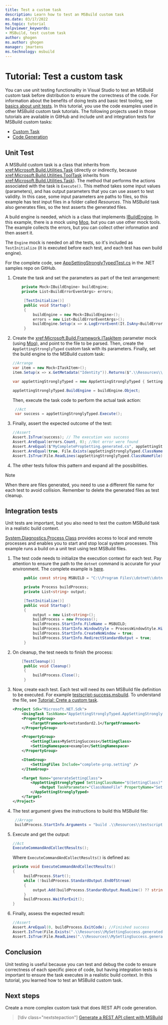 ```yaml
---
title: Test a custom task
description: Learn how to test an MSBuild custom task
ms.date: 03/17/2022
ms.topic: tutorial
helpviewer_keywords:
- MSBuild, test custom task
author: ghogen
ms.author: ghogen
manager: jmartens
ms.technology: msbuild
---
```

# Tutorial: Test a custom task

You can use unit testing functionality in Visual Studio to test an MSBuild custom task before distribution to ensure the correctness of the code. For information about the benefits of doing tests and basic test tooling, see [basics about unit tests](../test/walkthrough-creating-and-running-unit-tests-for-managed-code.md). In this tutorial, you use the code examples used in other MSBuild custom task tutorials. The following projects used in those tutorials are available in GitHub and include unit and integration tests for MSBuild custom tasks:

- [Custom Task](tutorial-custom-task-code-generation.md)
- [Code Generation](tutorial-rest-api-client-msbuild.md)

## Unit Test

A MSBuild custom task is a class that inherits from <xref:Microsoft.Build.Utilities.Task> (directly or indirectly, because <xref:Microsoft.Build.Utilities.ToolTask> inherits from <xref:Microsoft.Build.Utilities.Task>). The method that performs the actions associated with the task is `Execute()`. This method takes some input values (parameters), and has output parameters that you can use assert to test validity. In this case, some input parameters are paths to files, so this example has test input files in a folder called *Resources*. This MSBuild task also generates files, so the test asserts the generated files.

A build engine is needed, which is a class that implements [IBuildEngine](/dotnet/api/microsoft.build.framework.ibuildengine). In this example, there is a mock using [Moq](https://github.com/Moq/moq4/wiki/Quickstart), but you can use other mock tools. The example collects the errors, but you can collect other information and then assert it.

The `Engine` mock is needed on all the tests, so it's included as `TestInitialize` (it is executed before each test, and each test has own build engine).

For the complete code, see [AppSettingStronglyTypedTest.cs](https://github.com/dotnet/samples/blob/main/msbuild/custom-task-code-generation/AppSettingStronglyTyped/AppSettingStronglyTyped.Test/AppSettingStronglyTypedTest.cs) in the .NET samples repo on GitHub.

1. Create the task and set the parameters as part of the test arrangement:

   ```csharp
       private Mock<IBuildEngine> buildEngine;
       private List<BuildErrorEventArgs> errors;

        [TestInitialize()]
        public void Startup()
        {
            buildEngine = new Mock<IBuildEngine>();
            errors = new List<BuildErrorEventArgs>();
            buildEngine.Setup(x => x.LogErrorEvent(It.IsAny<BuildErrorEventArgs>())).Callback<BuildErrorEventArgs>(e => errors.Add(e));
        }
   ```

1. Create the <xref:Microsoft.Build.Framework.ITaskItem> parameter mock (using [Moq](https://github.com/Moq/moq4/wiki/Quickstart)), and point to the file to be parsed. Then, create the `AppSettingStronglyTyped` custom task with its parameters. Finally, set the build engine to the MSBuild custom task:

   ```csharp
   //Arrange
   var item = new Mock<ITaskItem>();
   item.Setup(x => x.GetMetadata("Identity")).Returns($".\\Resources\\complete-prop.setting");

   var appSettingStronglyTyped = new AppSettingStronglyTyped { SettingClassName = "MyCompletePropSetting", SettingNamespaceName = "MyNamespace", SettingFiles = new[] { item.Object } };

   appSettingStronglyTyped.BuildEngine = buildEngine.Object;
   ```

   Then, execute the task code to perform the actual task action:

   ```csharp
    //Act
    var success = appSettingStronglyTyped.Execute();
   ```

1. Finally, assert the expected outcome of the test:

   ```csharp
   //Assert
   Assert.IsTrue(success); // The execution was success
   Assert.AreEqual(errors.Count, 0); //Not error were found
   Assert.AreEqual($"MyCompletePropSetting.generated.cs", appSettingStronglyTyped.ClassNameFile); // The Task expected output
   Assert.AreEqual(true, File.Exists(appSettingStronglyTyped.ClassNameFile)); // The file was generated
   Assert.IsTrue(File.ReadLines(appSettingStronglyTyped.ClassNameFile).SequenceEqual(File.ReadLines(".\\Resources\\complete-prop-class.txt"))); // Assenting the file content
   ```

1. The other tests follow this pattern and expand all the possibilities.

> [!NOTE]
> When there are files generated, you need to use a different file name for each test to avoid collision. Remember to delete the generated files as test cleanup.

## Integration tests

Unit tests are important, but you also need to test the custom MSBuild task in a realistic build context.

[System.Diagnostics.Process Class](/dotnet/api/system.diagnostics.process) provides access to local and remote processes and enables you to start and stop local system processes. This example runs a build on a unit test using test MSBuild files.

1. The test code needs to initialize the execution context for each test. Pay attention to ensure the path to the `dotnet` command is accurate for your environment. The complete example is [here](https://github.com/dotnet/samples/blob/main/msbuild/custom-task-code-generation/AppSettingStronglyTyped/AppSettingStronglyTyped.Test/AppSettingStronglyTypedIntegrationTest.cs).

   ```csharp
        public const string MSBUILD = "C:\\Program Files\\dotnet\\dotnet.exe";

        private Process buildProcess;
        private List<string> output;

        [TestInitialize()]
        public void Startup()
        {
            output = new List<string>();
            buildProcess = new Process();
            buildProcess.StartInfo.FileName = MSBUILD;
            buildProcess.StartInfo.WindowStyle = ProcessWindowStyle.Hidden;
            buildProcess.StartInfo.CreateNoWindow = true;
            buildProcess.StartInfo.RedirectStandardOutput = true;
        }
   ```

1. On cleanup, the test needs to finish the process:

   ```csharp
       [TestCleanup()]
        public void Cleanup()
        {
            buildProcess.Close();
        }
   ```

1. Now, create each test. Each test will need its own MSBuild file definition to be executed. For example [testscript-success.msbuild](https://github.com/dotnet/samples/blob/main/msbuild/custom-task-code-generation/AppSettingStronglyTyped/AppSettingStronglyTyped.Test/Resources/testscript-success.msbuild). To understand the file, see [Tutorial: Crete a custom task](tutorial-custom-task-code-generation.md).

   ```xml
   <Project Sdk="Microsoft.NET.Sdk">
       <UsingTask TaskName="AppSettingStronglyTyped.AppSettingStronglyTyped" AssemblyFile="..\AppSettingStronglyTyped.dll" />
       <PropertyGroup>
           <TargetFramework>netstandard2.1</TargetFramework>
       </PropertyGroup>

       <PropertyGroup>
           <SettingClass>MySettingSuccess</SettingClass>
           <SettingNamespace>example</SettingNamespace>
       </PropertyGroup>

       <ItemGroup>
           <SettingFiles Include="complete-prop.setting" />
       </ItemGroup>

       <Target Name="generateSettingClass">
           <AppSettingStronglyTyped SettingClassName="$(SettingClass)" SettingNamespaceName="$(SettingNamespace)" SettingFiles="@(SettingFiles)">
               <Output TaskParameter="ClassNameFile" PropertyName="SettingClassFileName" />
           </AppSettingStronglyTyped>
       </Target>
   </Project>
   ```

1. The test argument gives the instructions to build this MSBuild file:

   ```csharp
    //Arrage
    buildProcess.StartInfo.Arguments = "build .\\Resources\\testscript-success.msbuild /t:generateSettingClass";
   ```

1. Execute and get the output:

   ```csharp
   //Act
   ExecuteCommandAndCollectResults();
   ```

   Where `ExecuteCommandAndCollectResults()` is defined as:

   ```csharp
   private void ExecuteCommandAndCollectResults()
   {
        buildProcess.Start();
        while (!buildProcess.StandardOutput.EndOfStream)
        {
            output.Add(buildProcess.StandardOutput.ReadLine() ?? string.Empty);
        }
        buildProcess.WaitForExit();
   }
   ```

1. Finally, assess the expected result:

   ```csharp
   //Assert
   Assert.AreEqual(0, buildProcess.ExitCode); //Finished success
   Assert.IsTrue(File.Exists(".\\Resources\\MySettingSuccess.generated.cs")); // the expected resource was generated
   Assert.IsTrue(File.ReadLines(".\\Resources\\MySettingSuccess.generated.cs").SequenceEqual(File.ReadLines(".\\Resources\\testscript-success-class.txt"))); // asserting the file content
   ```

## Conclusion

Unit testing is useful because you can test and debug the code to ensure correctness of each specific piece of code, but having integration tests is important to ensure the task executes in a realistic build context. In this tutorial, you learned how to test an MSBuild custom task.

## Next steps

Create a more complex custom task that does REST API code generation.

> [!div class="nextstepaction"]
> [Generate a REST API client with MSBuild](tutorial-rest-api-client-msbuild.md)
